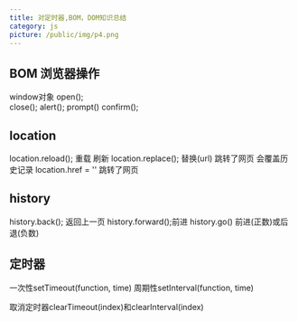 ```yaml
---
title: 对定时器,BOM，DOM知识总结
category: js
picture: /public/img/p4.png
---
```


## BOM 浏览器操作
window对象 
open();      
close();
alert();
prompt()
confirm();

## location
location.reload();  重载 刷新
location.replace();  替换(url) 跳转了网页 会覆盖历史记录 
location.href = ''      跳转了网页

## history
history.back();  返回上一页
history.forward();前进
history.go() 前进(正数)或后退(负数)

## 定时器
一次性setTimeout(function, time)
周期性setInterval(function, time)

取消定时器clearTimeout(index)和clearInterval(index)


